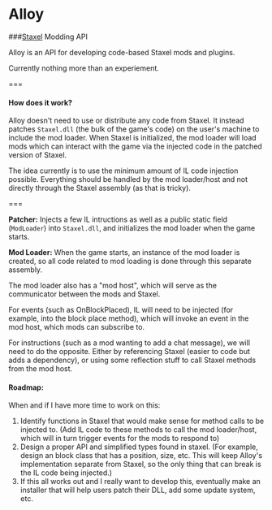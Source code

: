 # Alloy
###[Staxel](http://playstaxel.com/) Modding API

Alloy is an API for developing code-based Staxel mods and plugins.

Currently nothing more than an experiement.

===

#### How does it work?
Alloy doesn't need to use or distribute any code from Staxel. It instead patches `Staxel.dll` (the bulk of the game's code) on the user's machine to include the mod loader. When Staxel is initialized, the mod loader will load mods which can interact with the game via the injected code in the patched version of Staxel.

The idea currently is to use the minimum amount of IL code injection possible. Everything should be handled by the mod loader/host and not directly through the Staxel assembly (as that is tricky).

===

**Patcher:**
Injects a few IL intructions as well as a public static field (`ModLoader`) into `Staxel.dll`, and initializes the mod loader when the game starts.


**Mod Loader:**
When the game starts, an instance of the mod loader is created, so all code related to mod loading is done through this separate assembly.

The mod loader also has a "mod host", which will serve as the communicator between the mods and Staxel.

For events (such as OnBlockPlaced), IL will need to be injected (for example, into the block place method), which will invoke an event in the mod host, which mods can subscribe to. 

For instructions (such as a mod wanting to add a chat message), we will need to do the opposite. Either by referencing Staxel (easier to code but adds a dependency), or using some reflection stuff to call Staxel methods from the mod host.

#### Roadmap:

When and if I have more time to work on this:

1. Identify functions in Staxel that would make sense for method calls to be injected to. (Add IL code to these methods to call the mod loader/host, which will in turn trigger events for the mods to respond to)
2. Design a proper API and simplified types found in staxel. (For example, design an block class that has a position, size, etc. This will keep Alloy's implementation separate from Staxel, so the only thing that can break is the IL code being injected.)
3. If this all works out and I really want to develop this, eventually make an installer that will help users patch their DLL, add some update system, etc.
